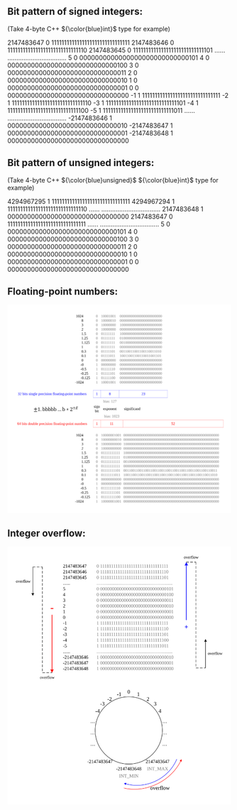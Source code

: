 ## Bit pattern of signed integers:

(Take 4-byte C++ ${\color{blue}int}$ type for example)

 2147483647           0 1111111111111111111111111111111
 2147483646           0 1111111111111111111111111111110
 2147483645           0 1111111111111111111111111111101
     ......           .................................
          5           0 0000000000000000000000000000101
          4           0 0000000000000000000000000000100
          3           0 0000000000000000000000000000011
          2           0 0000000000000000000000000000010
          1           0 0000000000000000000000000000001
          0           0 0000000000000000000000000000000
         -1           1 1111111111111111111111111111111
         -2           1 1111111111111111111111111111110
         -3           1 1111111111111111111111111111101
         -4           1 1111111111111111111111111111100
         -5           1 1111111111111111111111111111011
     ......           .................................
-2147483646           1 0000000000000000000000000000010
-2147483647           1 0000000000000000000000000000001
-2147483648           1 0000000000000000000000000000000

## Bit pattern of unsigned integers:

(Take 4-byte C++ ${\color{blue}unsigned}$ ${\color{blue}int}$ type for example)

4294967295           1 1111111111111111111111111111111
4294967294           1 1111111111111111111111111111110
    ......           .................................
2147483648           1 0000000000000000000000000000000
2147483647           0 1111111111111111111111111111111
    ......           .................................
         5           0 0000000000000000000000000000101
         4           0 0000000000000000000000000000100
         3           0 0000000000000000000000000000011
         2           0 0000000000000000000000000000010
         1           0 0000000000000000000000000000001
         0           0 0000000000000000000000000000000

## Floating-point numbers:

![floating-point numbers](/Images/computer_system/floating_point_numbers.svg)

## Integer overflow:

![integer overflow](/Images/computer_system/integer_overflow.svg)
